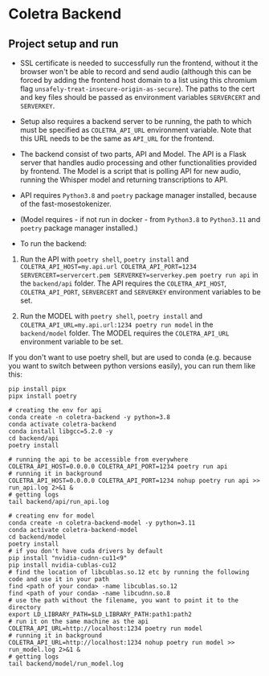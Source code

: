 # Coletra Backend

## Project setup and run

- SSL certificate is needed to successfully run the frontend, without it the browser won't be able
to record and send audio (although this can be forced by adding the frontend host domain to a
list using this chromium flag `unsafely-treat-insecure-origin-as-secure`). The paths to the
cert and key files should be passed as environment variables `SERVERCERT` and `SERVERKEY`.

- Setup also requires a backend server to be running, the path to which must be specified as
`COLETRA_API_URL` environment variable. Note that this URL needs to be the same as `API_URL` for the frontend.

- The backend consist of two parts, API and Model. The API is a Flask server that handles audio processing and other functionalities provided by frontend. The Model is a script that is polling API for new audio, running the Whisper model and returning transcriptions to API.

- API requires `Python3.8` and `poetry` package manager installed, because of the fast-mosestokenizer.
- (Model requires - if not run in docker - from `Python3.8` to `Python3.11` and `poetry` package manager installed.)

- To run the backend:
1. Run the API with `poetry shell`, `poetry install` and `COLETRA_API_HOST=my.api.url COLETRA_API_PORT=1234 SERVERCERT=servercert.pem SERVERKEY=serverkey.pem poetry run api` in the `backend/api` folder. The API requires the `COLETRA_API_HOST`, `COLETRA_API_PORT`, `SERVERCERT` and `SERVERKEY` environment variables to be set.

2. Run the MODEL with `poetry shell`, `poetry install` and `COLETRA_API_URL=my.api.url:1234 poetry run model` in the `backend/model` folder. The MODEL requires the `COLETRA_API_URL` environment variable to be set.

If you don't want to use poetry shell, but are used to conda (e.g. because you want to switch between python versions easily), you can run them like this:
```shell
pip install pipx
pipx install poetry

# creating the env for api
conda create -n coletra-backend -y python=3.8
conda activate coletra-backend
conda install libgcc=5.2.0 -y
cd backend/api
poetry install

# running the api to be accessible from everywhere
COLETRA_API_HOST=0.0.0.0 COLETRA_API_PORT=1234 poetry run api
# running it in background
COLETRA_API_HOST=0.0.0.0 COLETRA_API_PORT=1234 nohup poetry run api >> run_api.log 2>&1 &
# getting logs
tail backend/api/run_api.log

# creating env for model
conda create -n coletra-backend-model -y python=3.11
conda activate coletra-backend-model
cd backend/model
poetry install
# if you don't have cuda drivers by default
pip install "nvidia-cudnn-cu11<9"
pip install nvidia-cublas-cu12
# find the location of libcublas.so.12 etc by running the following code and use it in your path
find <path of your conda> -name libcublas.so.12
find <path of your conda> -name libcudnn.so.8
# use the path without the filename, you want to point it to the directory
export LD_LIBRARY_PATH=$LD_LIBRARY_PATH:path1:path2
# run it on the same machine as the api
COLETRA_API_URL=http://localhost:1234 poetry run model
# running it in background
COLETRA_API_URL=http://localhost:1234 nohup poetry run model >> run_model.log 2>&1 &
# getting logs
tail backend/model/run_model.log
```
